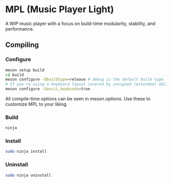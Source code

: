 # MPL (Music Player Light)
A WIP music player with a focus on build-time modularity, stability, and performance.

## Compiling

### Configure
```sh
meson setup build
cd build
meson configure -Dbuildtype=release # debug is the default build type
# If you're using a keyboard layout covered by unsigned (extended) ASCII:
meson configure -Dascii_keybinds=true
```

All compile-time options can be seen in meson.options. Use these to customize MPL to your liking.

### Build
```sh
ninja
```

### Install
```sh
sudo ninja install
```

### Uninstall
```sh
sudo ninja uninstall
```
